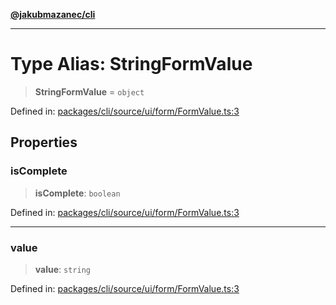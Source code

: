 [**@jakubmazanec/cli**](../README.md)

---

# Type Alias: StringFormValue

> **StringFormValue** = `object`

Defined in:
[packages/cli/source/ui/form/FormValue.ts:3](https://github.com/jakubmazanec/tools/blob/026d472564678641afd0039e9c07d936f221ca46/packages/cli/source/ui/form/FormValue.ts#L3)

## Properties

### isComplete

> **isComplete**: `boolean`

Defined in:
[packages/cli/source/ui/form/FormValue.ts:3](https://github.com/jakubmazanec/tools/blob/026d472564678641afd0039e9c07d936f221ca46/packages/cli/source/ui/form/FormValue.ts#L3)

---

### value

> **value**: `string`

Defined in:
[packages/cli/source/ui/form/FormValue.ts:3](https://github.com/jakubmazanec/tools/blob/026d472564678641afd0039e9c07d936f221ca46/packages/cli/source/ui/form/FormValue.ts#L3)
